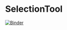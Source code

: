 # SelectionTool

[![Binder](https://mybinder.org/badge_logo.svg)](https://mybinder.org/v2/gh/FreWiku/Tool/main?labpath=Tool.ipynb)
